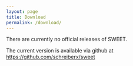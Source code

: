 ```yaml
---
layout: page
title: Download
permalink: /download/
---
```



There are currently no official releases of SWEET.

The current version is available via github at https://github.com/schreiberx/sweet

